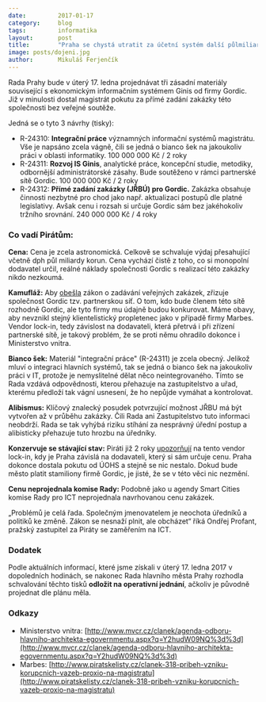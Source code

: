 ```yaml
---
date:         2017-01-17
category:     blog
tags:         informatika
layout:       post
title:        "Praha se chystá utratit za účetní systém další půlmiliardu, Piráti nesouhlasí"
image: posts/dojeni.jpg
author:       Mikuláš Ferjenčík
---
```


Rada Prahy bude v úterý 17. ledna projednávat tři zásadní materiály související s ekonomickým informačním systémem Ginis od firmy Gordic. Již v minulosti dostal magistrát pokutu za přímé zadání zakázky této společnosti bez veřejné soutěže.

Jedná se o tyto 3 návrhy (tisky):

* R-24310: **Integrační práce** významných informační systémů magistrátu. Vše je napsáno zcela vágně, čili se jedná o bianco šek na jakoukoliv práci v oblasti informatiky. 100 000 000 Kč / 2 roky
* R-24311: **Rozvoj IS Ginis**, analytické práce, koncepční studie, metodiky, odbornější administrátorské zásahy. Bude soutěženo v rámci partnerské sítě Gordic. 100 000 000 Kč / 2 roky
* R-24312: **Přímé zadání zakázky (JŘBÚ) pro Gordic.** Zakázka obsahuje činnosti nezbytné pro chod jako např. aktualizaci postupů dle platné legislativy. Avšak cenu i rozsah si určuje Gordic sám bez jakéhokoliv tržního srovnání. 240 000 000 Kč / 4 roky

### Co vadí Pirátům:

**Cena:** Cena je zcela astronomická. Celkově se schvaluje výdaj přesahující včetně dph půl miliardy korun. Cena vychází čistě z toho, co si monopolní dodavatel určil, reálné náklady společnosti Gordic s realizací této zakázky nikdo nezkoumá.

**Kamufláž:** Aby [obešla](https://praha.pirati.cz/praha-rezignovala-na-boj-se-zavislosti-na-dodavateli-ucetnictvi.html) zákon o zadávání veřejných zakázek, zřizuje společnost Gordic tzv. partnerskou síť. O tom, kdo bude členem této sítě rozhodně Gordic, ale tyto firmy mu údajně budou konkurovat. Máme obavy, aby nevznikl stejný klientelistický propletenec jako v případě firmy Marbes. Vendor lock-in, tedy závislost na dodavateli, která přetrvá i při zřízení partnerské sítě, je takový problém, že se proti němu ohradilo dokonce i Ministerstvo vnitra.

**Bianco šek:** Materiál "integrační práce" (R-24311) je zcela obecný. Jelikož mluví o integraci hlavních systémů, tak se jedná o bianco šek na jakoukoliv práci v IT, protože je nemyslitelné dělat něco neintegrovaného. Tímto se Rada vzdává odpovědnosti, kterou přehazuje na zastupitelstvo a uřad, kterému předloží tak vágní usnesení, že ho nepůjde vymáhat a kontrolovat.

**Alibismus:** Klíčový znalecký posudek potvrzující možnost JŘBU má být vytvořen až v průběhu zakázky. Čili Rada ani Zastupitelstvo tuto informaci neobdrží. Rada se tak vyhýbá riziku stíhání za nesprávný úřední postup a alibisticky přehazuje tuto hrozbu na úředníky.

**Konzervuje se stávající stav:** Piráti již 2 roky [upozorňují](https://praha.pirati.cz/zasedala-rada.html) na tento vendor lock-in, kdy je Praha závislá na dodavateli, který si sám určuje cenu. Praha dokonce dostala pokutu od ÚOHS a stejně se nic nestalo. Dokud bude město platit stamiliony firmě Gordic, je jisté, že se v této věci nic nezmění.

**Cenu neprojednala komise Rady:** Podobně jako u agendy Smart Cities komise Rady pro ICT neprojednala navrhovanou cenu zakázek.

„Problémů je celá řada. Společným jmenovatelem je neochota úředníků a politiků ke změně. Zákon se nesnaží plnit, ale obcházet“ říká Ondřej Profant, pražský zastupitel za Piráty se zaměřením na ICT.

### Dodatek

Podle aktuálních informací, které jsme získali v úterý 17. ledna 2017 v dopoledních hodinách, se nakonec Rada hlavního města Prahy rozhodla schvalování těchto tisků **odložit na operativní jednání**, ačkoliv je původně projednat dle plánu měla.

### Odkazy

* Ministerstvo vnitra: [http://www.mvcr.cz/clanek/agenda-odboru-hlavniho-architekta-egovernmentu.aspx?q=Y2hudW09NQ%3d%3d](http://www.mvcr.cz/clanek/agenda-odboru-hlavniho-architekta-egovernmentu.aspx?q=Y2hudW09NQ%3d%3d)
* Marbes: [http://www.piratskelisty.cz/clanek-318-pribeh-vzniku-korupcnich-vazeb-proxio-na-magistratu](http://www.piratskelisty.cz/clanek-318-pribeh-vzniku-korupcnich-vazeb-proxio-na-magistratu)

